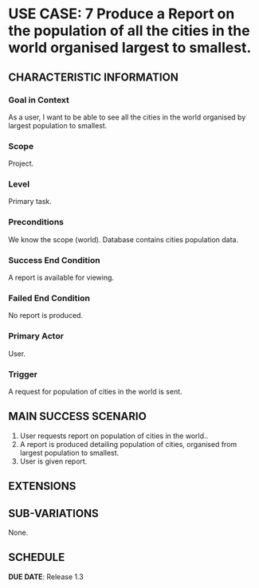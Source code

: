 # USE CASE: 7 Produce a Report on the population of all the cities in the world organised largest to smallest.

## CHARACTERISTIC INFORMATION

### Goal in Context

As a user, I want to be able to see all the cities in the world organised by largest population to smallest. 

### Scope

Project.

### Level

Primary task.

### Preconditions

We know the scope (world).  Database contains cities population data.

### Success End Condition

A report is available for viewing.

### Failed End Condition

No report is produced.

### Primary Actor

User.

### Trigger

A request for population of cities in the world is sent.

## MAIN SUCCESS SCENARIO

1. User requests report on population of cities in the world..
2. A report is produced detailing population of cities, organised from largest population to smallest.
3. User is given report.

## EXTENSIONS

## SUB-VARIATIONS

None.

## SCHEDULE

**DUE DATE**: Release 1.3